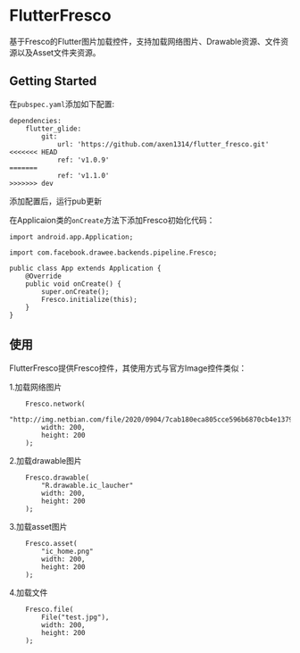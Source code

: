 # FlutterFresco

基于Fresco的Flutter图片加载控件，支持加载网络图片、Drawable资源、文件资源以及Asset文件夹资源。

## Getting Started

在`pubspec.yaml`添加如下配置:
```
dependencies:
    flutter_glide:
        git:
            url: 'https://github.com/axen1314/flutter_fresco.git'
<<<<<<< HEAD
            ref: 'v1.0.9'
=======
            ref: 'v1.1.0'
>>>>>>> dev
```
添加配置后，运行pub更新

在Applicaion类的`onCreate`方法下添加Fresco初始化代码：
```
import android.app.Application;

import com.facebook.drawee.backends.pipeline.Fresco;

public class App extends Application {
    @Override
    public void onCreate() {
        super.onCreate();
        Fresco.initialize(this);
    }
}
```

## 使用

FlutterFresco提供Fresco控件，其使用方式与官方Image控件类似：

1.加载网络图片
```
    Fresco.network(
        "http://img.netbian.com/file/2020/0904/7cab180eca805cce596b6870cb4e1379.jpg"
        width: 200,
        height: 200
    );
```
2.加载drawable图片
```
    Fresco.drawable(
        "R.drawable.ic_laucher"
        width: 200,
        height: 200
    );
```
3.加载asset图片
```
    Fresco.asset(
        "ic_home.png"
        width: 200,
        height: 200
    );
```
4.加载文件
```
    Fresco.file(
        File("test.jpg"),
        width: 200,
        height: 200
    );
```


